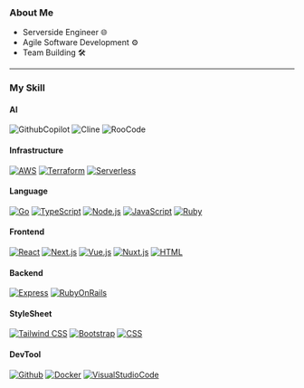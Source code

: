 ### About Me

- Serverside Engineer 🌐
- Agile Software Development ⚙️
- Team Building 🛠️

---

<!--
https://qiita.com/twrcd1227/items/cb6534112bbdeb74ae10
<p align="left"> 
  <img alt="Top Langs" height="150px" src="https://github-readme-stats.vercel.app/api/top-langs/?username=NaokiIshimura&layout=compact&count_private=true&show_icons=true&theme=tokyonight" />
  <img alt="github stats" height="150px" src="https://github-readme-stats.vercel.app/api?username=NaokiIshimura&count_private=true&show_icons=true&show_icons=true&theme=tokyonight" />
</p>
---
-->

### My Skill
<!--
#### Currently studying...
-->
#### AI
![GithubCopilot](https://img.shields.io/badge/-GithubCopilot-000000.svg?logo=githubcopilot&style=flat-square&logoColor=white)
![Cline](https://img.shields.io/badge/-Cline-000000.svg?logo=cline&style=flat-square&logoColor=white)
![RooCode](https://img.shields.io/badge/-RooCode-000000.svg?logo=roocodestyle=flat-square&logoColor=white)


#### Infrastructure
[![AWS](https://img.shields.io/badge/-AWS-FF9900.svg?logo=amazonwebservices&style=flat-square&logoColor=white)](https://aws.amazon.com/jp/)
[![Terraform](https://img.shields.io/badge/-Terraform-844FBA.svg?logo=terraform&style=flat-square&logoColor=white)](https://www.docker.com/)
[![Serverless](https://img.shields.io/badge/-Serverless-FD5750.svg?logo=Serverless&style=flat-square&logoColor=white)](https://www.serverless.com/)

#### Language
[![Go](https://img.shields.io/badge/-Go-00ADD8.svg?logo=Go&style=flat-square&logoColor=white)](https://go.dev/)
[![TypeScript](https://img.shields.io/badge/-TypeScript-3178C6.svg?logo=TypeScript&style=flat-square&logoColor=white)](https://www.typescriptlang.org/)
[![Node.js](https://img.shields.io/badge/-Node.js-339933.svg?logo=Node.js&style=flat-square&logoColor=black)](https://developer.mozilla.org/en-US/docs/Web/JavaScript)
[![JavaScript](https://img.shields.io/badge/-JavaScript-F7DF1E.svg?logo=javascript&style=flat-square&logoColor=black)](https://developer.mozilla.org/en-US/docs/Web/JavaScript)
[![Ruby](https://img.shields.io/badge/-Ruby-CC342D.svg?logo=ruby&style=flat-square&logoColor=white)](https://www.ruby-lang.org/)

#### Frontend
[![React](https://img.shields.io/badge/-React-61DAFB.svg?logo=react&style=flat-square&logoColor=white)](https://ja.react.dev/)
[![Next.js](https://img.shields.io/badge/-Next.js-000000.svg?logo=next.js&style=flat-square&logoColor=white)](https://nextjs.org/)
[![Vue.js](https://img.shields.io/badge/-Vue.js-4FC08D.svg?logo=vue.js&style=flat-square&logoColor=white)](https://ja.vuejs.org/)
[![Nuxt.js](https://img.shields.io/badge/-Nuxt.js-00DC82.svg?logo=nuxt.js&style=flat-square&logoColor=white)](https://nuxt.com/)
[![HTML](https://img.shields.io/badge/-HTML5-E34F26.svg?logo=html5&style=flat-square&logoColor=white)](https://developer.mozilla.org/en-US/docs/Web/Guide/HTML)

#### Backend
[![Express](https://img.shields.io/badge/-Express-000000.svg?logo=express&style=flat-square&logoColor=white)](https://expressjs.com/ja/)
[![RubyOnRails](https://img.shields.io/badge/-Ruby%20on%20Rails-CC0000.svg?logo=ruby-on-rails&style=flat-square&logoColor=white)](https://rubyonrails.org/)

#### StyleSheet
[![Tailwind CSS](https://img.shields.io/badge/-Tailwind%20CSS-06B6D4.svg?logo=Tailwind-css&style=flat-square&logoColor=white)](https://tailwindcss.com/)
[![Bootstrap](https://img.shields.io/badge/-Bootstrap-7952B3.svg?logo=bootstrap&style=flat-square&logoColor=white)](https://getbootstrap.jp/)
[![CSS](https://img.shields.io/badge/-CSS3-1572B6.svg?logo=css3&style=flat-square&logoColor=white)](https://developer.mozilla.org/en-US/docs/Web/CSS)

#### DevTool
[![Github](https://img.shields.io/badge/-Github-181717.svg?logo=github&style=flat-square&logoColor=white)]()
[![Docker](https://img.shields.io/badge/-Docker-2496ED.svg?logo=docker&style=flat-square&logoColor=white)](https://www.docker.com/)
[![VisualStudioCode](https://img.shields.io/badge/-Visual%20Studio%20Code-007ACC.svg?logo=visual-studio-code&style=flat-square&logoColor=white)]()

<!--
##### Examples
I can build infrastructure like.

<img alt="SNQ-2001" src="img/AWS-Architecture-Microservice.drawio.png" width="50%" height="100%">
<img alt="SNQ-2001" src="img/AWS-Architecture-Container.drawio.png" width="50%" height="100%">
-->

<!-- Simple Icons
https://simpleicons.org/
-->

<!--
**NaokiIshimura/NaokiIshimura** is a ✨ _special_ ✨ repository because its `README.md` (this file) appears on your GitHub profile.

Here are some ideas to get you started:

- 🔭 I’m currently working on ...
- 🌱 I’m currently learning ...
- 👯 I’m looking to collaborate on ...
- 🤔 I’m looking for help with ...
- 💬 Ask me about ...
- 📫 How to reach me: ...
- 😄 Pronouns: ...
- ⚡ Fun fact: ...
-->
